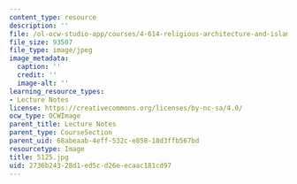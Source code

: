 ```yaml
---
content_type: resource
description: ''
file: /ol-ocw-studio-app/courses/4-614-religious-architecture-and-islamic-cultures-fall-2002/2736b24328d1ed5cd26eecaac181cd97_5125.jpg
file_size: 93507
file_type: image/jpeg
image_metadata:
  caption: ''
  credit: ''
  image-alt: ''
learning_resource_types:
- Lecture Notes
license: https://creativecommons.org/licenses/by-nc-sa/4.0/
ocw_type: OCWImage
parent_title: Lecture Notes
parent_type: CourseSection
parent_uid: 68abeaab-4eff-532c-e858-18d3ffb567bd
resourcetype: Image
title: 5125.jpg
uid: 2736b243-28d1-ed5c-d26e-ecaac181cd97
---
```

